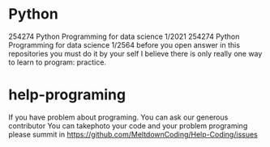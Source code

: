 # Python
254274 Python Programming for data science 1/2021
254274 Python Programming for data science 1/2564
before you open answer in this repositories you must do it by your self 
I believe there is only really one way to learn to program: practice.
# help-programing
If you have problem about programing. You can ask our generous contributor
You can takephoto your code and your problem programing please summit in https://github.com/MeltdownCoding/Help-Coding/issues
